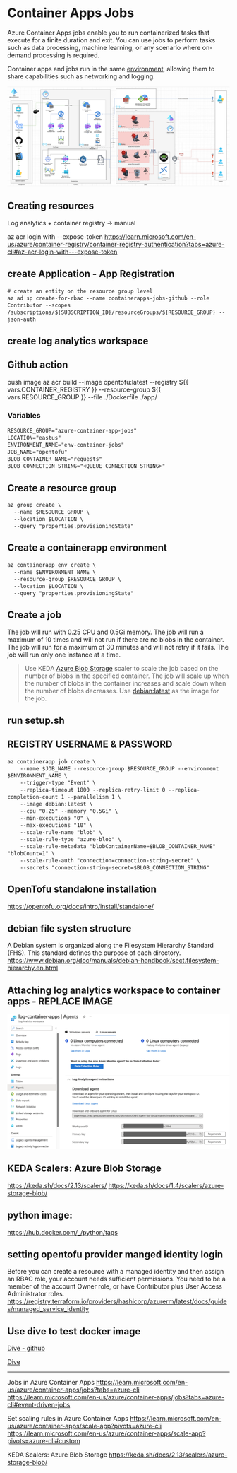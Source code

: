 
# Container Apps Jobs
Azure Container Apps jobs enable you to run containerized tasks that execute for a finite duration and exit. You can use jobs to perform tasks such as data processing, machine learning, or any scenario where on-demand processing is required.

Container apps and jobs run in the same [environment](https://learn.microsoft.com/en-us/azure/container-apps/environment), allowing them to share capabilities such as networking and logging.


![Diagram](/assets/container-app-job-diagram.png)

## Creating resources
Log analytics + container registry -> manual


az acr login with --expose-token
https://learn.microsoft.com/en-us/azure/container-registry/container-registry-authentication?tabs=azure-cli#az-acr-login-with---expose-token


## create Application - App Registration

```
# create an entity on the resource group level
az ad sp create-for-rbac --name containerapps-jobs-github --role Contributor --scopes /subscriptions/${SUBSCRIPTION_ID}/resourceGroups/${RESOURCE_GROUP} --json-auth
```

## create log analytics workspace



## Github action
push image 
az acr build --image opentofu:latest --registry ${{ vars.CONTAINER_REGISTRY }} --resource-group ${{ vars.RESOURCE_GROUP }} --file ./Dockerfile ./app/


### Variables
```
RESOURCE_GROUP="azure-container-app-jobs"
LOCATION="eastus"
ENVIRONMENT_NAME="env-container-jobs"
JOB_NAME="opentofu"
BLOB_CONTAINER_NAME="requests"
BLOB_CONNECTION_STRING="<QUEUE_CONNECTION_STRING>"
```


## Create a resource group
```
az group create \
  --name $RESOURCE_GROUP \
  --location $LOCATION \
  --query "properties.provisioningState"
```

## Create a containerapp environment
```
az containerapp env create \
  --name $ENVIRONMENT_NAME \
  --resource-group $RESOURCE_GROUP \
  --location $LOCATION \
  --query "properties.provisioningState"
```

## Create a job

The job will run with 0.25 CPU and 0.5Gi memory. The job will run a maximum of 10 times and will not run if there are no blobs in the container. The job will run for a maximum of 30 minutes and will not retry if it fails. The job will run only one instance at a time.

> Use KEDA [Azure Blob Storage](https://keda.sh/docs/1.4/scalers/azure-storage-blob/) scaler to scale the job based on the number of blobs in the specified container. The job will scale up when the number of blobs in the container increases and scale down when the number of blobs decreases.
> Use [debian:latest](https://hub.docker.com/_/debian) as the image for the job. 


## run setup.sh

## REGISTRY USERNAME & PASSWORD


```
az containerapp job create \
    --name $JOB_NAME --resource-group $RESOURCE_GROUP --environment $ENVIRONMENT_NAME \
    --trigger-type "Event" \
    --replica-timeout 1800 --replica-retry-limit 0 --replica-completion-count 1 --parallelism 1 \
    --image debian:latest \
    --cpu "0.25" --memory "0.5Gi" \
    --min-executions "0" \
    --max-executions "10" \
    --scale-rule-name "blob" \
    --scale-rule-type "azure-blob" \
    --scale-rule-metadata "blobContainerName=$BLOB_CONTAINER_NAME" "blobCount=1" \
    --scale-rule-auth "connection=connection-string-secret" \
    --secrets "connection-string-secret=$BLOB_CONNECTION_STRING"
```


## OpenTofu standalone installation
https://opentofu.org/docs/intro/install/standalone/



## debian file systen structure
A Debian system is organized along the Filesystem Hierarchy Standard (FHS). This standard defines the purpose of each directory.
https://www.debian.org/doc/manuals/debian-handbook/sect.filesystem-hierarchy.en.html


## Attaching log analytics workspace to container apps - REPLACE IMAGE
![Log Analithics Workspace Key](/assets/log-analytics-workspace-keys.png)


## KEDA Scalers: Azure Blob Storage
https://keda.sh/docs/2.13/scalers/
https://keda.sh/docs/1.4/scalers/azure-storage-blob/


## python image:
https://hub.docker.com/_/python/tags


## setting opentofu provider manged identity login
Before you can create a resource with a managed identity and then assign an RBAC role, your account needs sufficient permissions. You need to be a member of the account Owner role, or have Contributor plus User Access Administrator roles.
https://registry.terraform.io/providers/hashicorp/azurerm/latest/docs/guides/managed_service_identity


## Use dive to test docker image

[Dive - github](https://github.com/wagoodman/dive)

[Dive](https://github.com/wagoodman/dive/raw/main/.data/demo.gif)



---


Jobs in Azure Container Apps
https://learn.microsoft.com/en-us/azure/container-apps/jobs?tabs=azure-cli
https://learn.microsoft.com/en-us/azure/container-apps/jobs?tabs=azure-cli#event-driven-jobs


Set scaling rules in Azure Container Apps
https://learn.microsoft.com/en-us/azure/container-apps/scale-app?pivots=azure-cli
https://learn.microsoft.com/en-us/azure/container-apps/scale-app?pivots=azure-cli#custom


KEDA Scalers: Azure Blob Storage
https://keda.sh/docs/2.13/scalers/azure-storage-blob/



